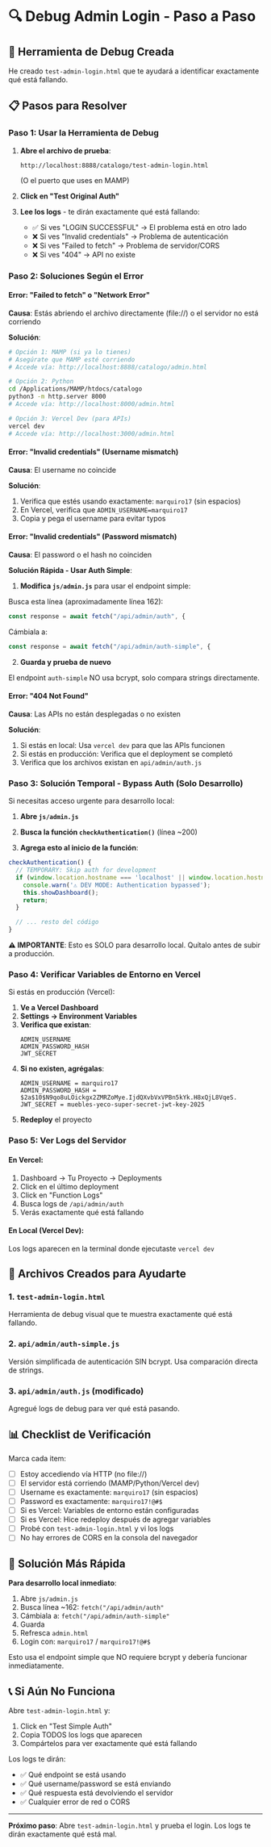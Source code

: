 # 🔍 Debug Admin Login - Paso a Paso

## 🎯 Herramienta de Debug Creada

He creado `test-admin-login.html` que te ayudará a identificar exactamente qué está fallando.

## 📋 Pasos para Resolver

### Paso 1: Usar la Herramienta de Debug

1. **Abre el archivo de prueba**:

   ```
   http://localhost:8888/catalogo/test-admin-login.html
   ```

   (O el puerto que uses en MAMP)

2. **Click en "Test Original Auth"**

3. **Lee los logs** - te dirán exactamente qué está fallando:
   - ✅ Si ves "LOGIN SUCCESSFUL" → El problema está en otro lado
   - ❌ Si ves "Invalid credentials" → Problema de autenticación
   - ❌ Si ves "Failed to fetch" → Problema de servidor/CORS
   - ❌ Si ves "404" → API no existe

### Paso 2: Soluciones Según el Error

#### Error: "Failed to fetch" o "Network Error"

**Causa**: Estás abriendo el archivo directamente (file://) o el servidor no está corriendo

**Solución**:

```bash
# Opción 1: MAMP (si ya lo tienes)
# Asegúrate que MAMP esté corriendo
# Accede vía: http://localhost:8888/catalogo/admin.html

# Opción 2: Python
cd /Applications/MAMP/htdocs/catalogo
python3 -m http.server 8000
# Accede vía: http://localhost:8000/admin.html

# Opción 3: Vercel Dev (para APIs)
vercel dev
# Accede vía: http://localhost:3000/admin.html
```

#### Error: "Invalid credentials" (Username mismatch)

**Causa**: El username no coincide

**Solución**:

1. Verifica que estés usando exactamente: `marquiro17` (sin espacios)
2. En Vercel, verifica que `ADMIN_USERNAME=marquiro17`
3. Copia y pega el username para evitar typos

#### Error: "Invalid credentials" (Password mismatch)

**Causa**: El password o el hash no coinciden

**Solución Rápida - Usar Auth Simple**:

1. **Modifica `js/admin.js`** para usar el endpoint simple:

Busca esta línea (aproximadamente línea 162):

```javascript
const response = await fetch("/api/admin/auth", {
```

Cámbiala a:

```javascript
const response = await fetch("/api/admin/auth-simple", {
```

2. **Guarda y prueba de nuevo**

El endpoint `auth-simple` NO usa bcrypt, solo compara strings directamente.

#### Error: "404 Not Found"

**Causa**: Las APIs no están desplegadas o no existen

**Solución**:

1. Si estás en local: Usa `vercel dev` para que las APIs funcionen
2. Si estás en producción: Verifica que el deployment se completó
3. Verifica que los archivos existan en `api/admin/auth.js`

### Paso 3: Solución Temporal - Bypass Auth (Solo Desarrollo)

Si necesitas acceso urgente para desarrollo local:

1. **Abre `js/admin.js`**

2. **Busca la función `checkAuthentication()`** (línea ~200)

3. **Agrega esto al inicio de la función**:

```javascript
checkAuthentication() {
  // TEMPORARY: Skip auth for development
  if (window.location.hostname === 'localhost' || window.location.hostname === '127.0.0.1') {
    console.warn('⚠️ DEV MODE: Authentication bypassed');
    this.showDashboard();
    return;
  }

  // ... resto del código
}
```

**⚠️ IMPORTANTE**: Esto es SOLO para desarrollo local. Quítalo antes de subir a producción.

### Paso 4: Verificar Variables de Entorno en Vercel

Si estás en producción (Vercel):

1. **Ve a Vercel Dashboard**
2. **Settings → Environment Variables**
3. **Verifica que existan**:
   ```
   ADMIN_USERNAME
   ADMIN_PASSWORD_HASH
   JWT_SECRET
   ```
4. **Si no existen, agrégalas**:
   ```
   ADMIN_USERNAME = marquiro17
   ADMIN_PASSWORD_HASH = $2a$10$N9qo8uLOickgx2ZMRZoMye.IjdQXvbVxVPBn5kYk.H8xQjL8VqeS.
   JWT_SECRET = muebles-yeco-super-secret-jwt-key-2025
   ```
5. **Redeploy** el proyecto

### Paso 5: Ver Logs del Servidor

#### En Vercel:

1. Dashboard → Tu Proyecto → Deployments
2. Click en el último deployment
3. Click en "Function Logs"
4. Busca logs de `/api/admin/auth`
5. Verás exactamente qué está fallando

#### En Local (Vercel Dev):

Los logs aparecen en la terminal donde ejecutaste `vercel dev`

## 🔧 Archivos Creados para Ayudarte

### 1. `test-admin-login.html`

Herramienta de debug visual que te muestra exactamente qué está fallando.

### 2. `api/admin/auth-simple.js`

Versión simplificada de autenticación SIN bcrypt. Usa comparación directa de strings.

### 3. `api/admin/auth.js` (modificado)

Agregué logs de debug para ver qué está pasando.

## 📊 Checklist de Verificación

Marca cada item:

- [ ] Estoy accediendo vía HTTP (no file://)
- [ ] El servidor está corriendo (MAMP/Python/Vercel dev)
- [ ] Username es exactamente: `marquiro17` (sin espacios)
- [ ] Password es exactamente: `marquiro17!@#$`
- [ ] Si es Vercel: Variables de entorno están configuradas
- [ ] Si es Vercel: Hice redeploy después de agregar variables
- [ ] Probé con `test-admin-login.html` y vi los logs
- [ ] No hay errores de CORS en la consola del navegador

## 🎯 Solución Más Rápida

**Para desarrollo local inmediato**:

1. Abre `js/admin.js`
2. Busca línea ~162: `fetch("/api/admin/auth"`
3. Cámbiala a: `fetch("/api/admin/auth-simple"`
4. Guarda
5. Refresca `admin.html`
6. Login con: `marquiro17` / `marquiro17!@#$`

Esto usa el endpoint simple que NO requiere bcrypt y debería funcionar inmediatamente.

## 📞 Si Aún No Funciona

Abre `test-admin-login.html` y:

1. Click en "Test Simple Auth"
2. Copia TODOS los logs que aparecen
3. Compártelos para ver exactamente qué está fallando

Los logs te dirán:

- ✅ Qué endpoint se está usando
- ✅ Qué username/password se está enviando
- ✅ Qué respuesta está devolviendo el servidor
- ✅ Cualquier error de red o CORS

---

**Próximo paso**: Abre `test-admin-login.html` y prueba el login. Los logs te dirán exactamente qué está mal.
